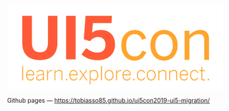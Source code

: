 ![OpenUI5 logo](/images/UI5con.png)

Github pages — https://tobiasso85.github.io/ui5con2019-ui5-migration/